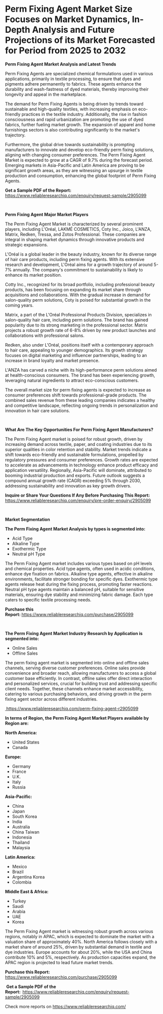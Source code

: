 <p><h1>Perm Fixing Agent Market Size Focuses on Market Dynamics, In-Depth Analysis and Future Projections of its Market Forecasted for Period from 2025 to 2032</h1></p><p><strong>Perm Fixing Agent Market Analysis and Latest Trends</strong></p>
<p><p>Perm Fixing Agents are specialized chemical formulations used in various applications, primarily in textile processing, to ensure that dyes and pigments adhere permanently to fabrics. These agents enhance the durability and wash-fastness of dyed materials, thereby improving their longevity and appeal in the marketplace. </p><p>The demand for Perm Fixing Agents is being driven by trends toward sustainable and high-quality textiles, with increasing emphasis on eco-friendly practices in the textile industry. Additionally, the rise in fashion consciousness and rapid urbanization are promoting the use of dyed fabrics, further fueling market growth. The expansion of apparel and home furnishings sectors is also contributing significantly to the market's trajectory.</p><p>Furthermore, the global drive towards sustainability is prompting manufacturers to innovate and develop eco-friendly perm fixing solutions, aligning with changing consumer preferences. The Perm Fixing Agent Market is expected to grow at a CAGR of 9.7% during the forecast period. Emerging markets in Asia-Pacific and Latin America are proving to be significant growth areas, as they are witnessing an upsurge in textile production and consumption, enhancing the global footprint of Perm Fixing Agents.</p></p>
<p><strong>Get a Sample PDF of the Report:&nbsp;</strong> <a href="https://www.reliableresearchiq.com/enquiry/request-sample/2905099?utm_campaign=2276&utm_medium=2&utm_source=Github&utm_content=ia&utm_term=12032025&utm_id=perm-fixing-agent">https://www.reliableresearchiq.com/enquiry/request-sample/2905099</a></p>
<p>&nbsp;</p>
<p><strong>Perm Fixing Agent Major Market Players</strong></p>
<p><p>The Perm Fixing Agent Market is characterized by several prominent players, including L'Oréal, LAKMÉ COSMETICS, Coty Inc., Joico, L'ANZA, Matrix, Redken, Tressa, and Zotos Professional. These companies are integral in shaping market dynamics through innovative products and strategic expansions.</p><p>L'Oréal is a global leader in the beauty industry, known for its diverse range of hair care products, including perm fixing agents. With its extensive research and development, L'Oréal aims for a growth trajectory of around 5-7% annually. The company's commitment to sustainability is likely to enhance its market position.</p><p>Cotty Inc., recognized for its broad portfolio, including professional beauty products, has been focusing on expanding its market share through acquisitions and collaborations. With the gradual increase in demand for salon-quality perm solutions, Coty is poised for substantial growth in the coming years.</p><p>Matrix, a part of the L'Oréal Professional Products Division, specializes in salon-quality hair care, including perm solutions. The brand has gained popularity due to its strong marketing in the professional sector. Matrix projects a robust growth rate of 6-8% driven by new product launches and collaborations with professional salons.</p><p>Redken, also under L'Oréal, positions itself with a contemporary approach to hair care, appealing to younger demographics. Its growth strategy focuses on digital marketing and influencer partnerships, leading to an increase in brand loyalty and market presence.</p><p>L'ANZA has carved a niche with its high-performance perm solutions aimed at health-conscious consumers. The brand has been experiencing growth, leveraging natural ingredients to attract eco-conscious customers.</p><p>The overall market size for perm fixing agents is expected to increase as consumer preferences shift towards professional-grade products. The combined sales revenue from these leading companies indicates a healthy and competitive landscape, reflecting ongoing trends in personalization and innovation in hair care solutions.</p></p>
<p>&nbsp;</p>
<p><strong>What Are The Key Opportunities For Perm Fixing Agent Manufacturers?</strong></p>
<p><p>The Perm Fixing Agent market is poised for robust growth, driven by increasing demand across textile, paper, and coating industries due to its superior qualities in color retention and stability. Market trends indicate a shift towards eco-friendly and sustainable formulations, propelled by regulatory pressures and consumer preferences. Growth rates are expected to accelerate as advancements in technology enhance product efficacy and application versatility. Regionally, Asia-Pacific will dominate, attributed to booming industrial production and exports. Future outlook suggests a compound annual growth rate (CAGR) exceeding 5% through 2030, addressing sustainability and innovation as key growth drivers.</p></p>
<p><strong>Inquire or Share Your Questions If Any Before Purchasing This Report:</strong> <a href="https://www.reliableresearchiq.com/enquiry/pre-order-enquiry/2905099?utm_campaign=2276&utm_medium=2&utm_source=Github&utm_content=ia&utm_term=12032025&utm_id=perm-fixing-agent">https://www.reliableresearchiq.com/enquiry/pre-order-enquiry/2905099</a></p>
<p>&nbsp;</p>
<p><strong>Market Segmentation</strong></p>
<p><strong>The Perm Fixing Agent Market Analysis by types is segmented into:</strong></p>
<p><ul><li>Acid Type</li><li>Alkaline Type</li><li>Exothermic Type</li><li>Neutral pH Type</li></ul></p>
<p><p>The Perm Fixing Agent market includes various types based on pH levels and chemical properties. Acid type agents, often used in acidic conditions, enhance dye fixation on fabrics. Alkaline type agents, effective in alkaline environments, facilitate stronger bonding for specific dyes. Exothermic type agents release heat during the fixing process, promoting faster reactions. Neutral pH type agents maintain a balanced pH, suitable for sensitive materials, ensuring dye stability and minimizing fabric damage. Each type caters to specific textile processing needs.</p></p>
<p><strong>Purchase this Report:&nbsp;</strong><a href="https://www.reliableresearchiq.com/purchase/2905099?utm_campaign=2276&utm_medium=2&utm_source=Github&utm_content=ia&utm_term=12032025&utm_id=perm-fixing-agent">https://www.reliableresearchiq.com/purchase/2905099</a></p>
<p>&nbsp;</p>
<p><strong>The Perm Fixing Agent Market Industry Research by Application is segmented into:</strong></p>
<p><ul><li>Online Sales</li><li>Offline Sales</li></ul></p>
<p><p>The perm fixing agent market is segmented into online and offline sales channels, serving diverse customer preferences. Online sales provide convenience and broader reach, allowing manufacturers to access a global customer base efficiently. In contrast, offline sales offer direct interaction and personalized services, crucial for building trust and addressing specific client needs. Together, these channels enhance market accessibility, catering to various purchasing behaviors, and driving growth in the perm fixing agent sector across different industries.</p></p>
<p><a href="https://www.reliableresearchiq.com/perm-fixing-agent-r2905099?utm_campaign=2276&utm_medium=2&utm_source=Github&utm_content=ia&utm_term=12032025&utm_id=perm-fixing-agent">&nbsp;https://www.reliableresearchiq.com/perm-fixing-agent-r2905099</a></p>
<p><strong>In terms of Region, the Perm Fixing Agent Market Players available by Region are:</strong></p>
<p>
    <p> <strong> North America: </strong>
        <ul>
            <li>United States</li>
            <li>Canada</li>
        </ul>
        </p> 
    <p> <strong> Europe: </strong>
        <ul>
            <li>Germany</li>
            <li>France</li>
            <li>U.K.</li>
            <li>Italy</li>
            <li>Russia</li>
        </ul>
        </p> 
    <p> <strong> Asia-Pacific: </strong>
        <ul>
            <li>China</li>
            <li>Japan</li>
            <li>South Korea</li>
            <li>India</li>
            <li>Australia</li>
            <li>China Taiwan</li>
            <li>Indonesia</li>
            <li>Thailand</li>
            <li>Malaysia</li>
        </ul>
        </p> 
    <p> <strong> Latin America: </strong>
        <ul>
            <li>Mexico</li>
            <li>Brazil</li>
            <li>Argentina Korea</li>
            <li>Colombia</li>
        </ul>
        </p> 
    <p> <strong> Middle East & Africa: </strong>
        <ul>
            <li>Turkey</li>
            <li>Saudi</li>
            <li>Arabia</li>
            <li>UAE</li>
            <li>Korea</li>
        </ul>
    </p>
    </p>
<p><p>The Perm Fixing Agent market is witnessing robust growth across various regions, notably in APAC, which is expected to dominate the market with a valuation share of approximately 40%. North America follows closely with a market share of around 25%, driven by substantial demand in textile and dye industries. Europe accounts for about 20%, while the USA and China contribute 10% and 5%, respectively. As production capacities expand, the APAC region is projected to lead future market trends.</p></p>
<p><strong>Purchase this Report: </strong><a href="https://www.reliableresearchiq.com/purchase/2905099?utm_campaign=2276&utm_medium=2&utm_source=Github&utm_content=ia&utm_term=12032025&utm_id=perm-fixing-agent">https://www.reliableresearchiq.com/purchase/2905099</a></p>
<p>&nbsp;<strong>Get a Sample PDF of the Report:&nbsp;&nbsp;</strong><a href="https://www.reliableresearchiq.com/enquiry/request-sample/2905099?utm_campaign=2276&utm_medium=2&utm_source=Github&utm_content=ia&utm_term=12032025&utm_id=perm-fixing-agent">https://www.reliableresearchiq.com/enquiry/request-sample/2905099</a></p>
<p><strong></strong></p>
<p>Check more reports on <a href="https://www.reliableresearchiq.com/?utm_campaign=2276&utm_medium=2&utm_source=Github&utm_content=ia&utm_term=12032025&utm_id=perm-fixing-agent">https://www.reliableresearchiq.com/</a></p>